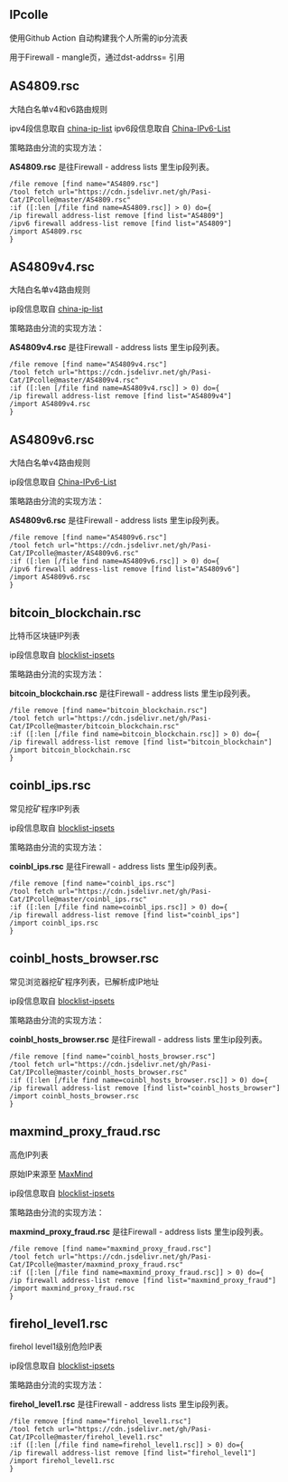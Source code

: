 ## IPcolle
使用Github Action 自动构建我个人所需的ip分流表

用于Firewall - mangle页，通过dst-addrss= 引用


## AS4809.rsc
大陆白名单v4和v6路由规则

ipv4段信息取自 [china-ip-list](https://github.com/mayaxcn/china-ip-list)
ipv6段信息取自 [China-IPv6-List](https://github.com/ChanthMiao/China-IPv6-List)

策略路由分流的实现方法：

**AS4809.rsc** 是往Firewall - address lists 里生ip段列表。
```
/file remove [find name="AS4809.rsc"]
/tool fetch url="https://cdn.jsdelivr.net/gh/Pasi-Cat/IPcolle@master/AS4809.rsc"
:if ([:len [/file find name=AS4809.rsc]] > 0) do={
/ip firewall address-list remove [find list="AS4809"]
/ipv6 firewall address-list remove [find list="AS4809"]
/import AS4809.rsc
}
```

## AS4809v4.rsc
大陆白名单v4路由规则

ip段信息取自 [china-ip-list](https://github.com/mayaxcn/china-ip-list)

策略路由分流的实现方法：

**AS4809v4.rsc** 是往Firewall - address lists 里生ip段列表。
```
/file remove [find name="AS4809v4.rsc"]
/tool fetch url="https://cdn.jsdelivr.net/gh/Pasi-Cat/IPcolle@master/AS4809v4.rsc"
:if ([:len [/file find name=AS4809v4.rsc]] > 0) do={
/ip firewall address-list remove [find list="AS4809v4"]
/import AS4809v4.rsc
}
```

## AS4809v6.rsc
大陆白名单v4路由规则

ip段信息取自 [China-IPv6-List](https://github.com/ChanthMiao/China-IPv6-List)

策略路由分流的实现方法：

**AS4809v6.rsc** 是往Firewall - address lists 里生ip段列表。
```
/file remove [find name="AS4809v6.rsc"]
/tool fetch url="https://cdn.jsdelivr.net/gh/Pasi-Cat/IPcolle@master/AS4809v6.rsc"
:if ([:len [/file find name=AS4809v6.rsc]] > 0) do={
/ipv6 firewall address-list remove [find list="AS4809v6"]
/import AS4809v6.rsc
}
```

## bitcoin_blockchain.rsc
比特币区块链IP列表

ip段信息取自 [blocklist-ipsets](https://github.com/firehol/blocklist-ipsets/)

策略路由分流的实现方法：

**bitcoin_blockchain.rsc** 是往Firewall - address lists 里生ip段列表。
```
/file remove [find name="bitcoin_blockchain.rsc"]
/tool fetch url="https://cdn.jsdelivr.net/gh/Pasi-Cat/IPcolle@master/bitcoin_blockchain.rsc"
:if ([:len [/file find name=bitcoin_blockchain.rsc]] > 0) do={
/ip firewall address-list remove [find list="bitcoin_blockchain"]
/import bitcoin_blockchain.rsc
}
```

## coinbl_ips.rsc
常见挖矿程序IP列表

ip段信息取自 [blocklist-ipsets](https://github.com/firehol/blocklist-ipsets/)

策略路由分流的实现方法：

**coinbl_ips.rsc** 是往Firewall - address lists 里生ip段列表。
```
/file remove [find name="coinbl_ips.rsc"]
/tool fetch url="https://cdn.jsdelivr.net/gh/Pasi-Cat/IPcolle@master/coinbl_ips.rsc"
:if ([:len [/file find name=coinbl_ips.rsc]] > 0) do={
/ip firewall address-list remove [find list="coinbl_ips"]
/import coinbl_ips.rsc
}
```

## coinbl_hosts_browser.rsc
常见浏览器挖矿程序列表，已解析成IP地址

ip段信息取自 [blocklist-ipsets](https://github.com/firehol/blocklist-ipsets/)

策略路由分流的实现方法：

**coinbl_hosts_browser.rsc** 是往Firewall - address lists 里生ip段列表。
```
/file remove [find name="coinbl_hosts_browser.rsc"]
/tool fetch url="https://cdn.jsdelivr.net/gh/Pasi-Cat/IPcolle@master/coinbl_hosts_browser.rsc"
:if ([:len [/file find name=coinbl_hosts_browser.rsc]] > 0) do={
/ip firewall address-list remove [find list="coinbl_hosts_browser"]
/import coinbl_hosts_browser.rsc
}
```


## maxmind_proxy_fraud.rsc
高危IP列表

原始IP来源至 [MaxMind](https://www.maxmind.com/en/high-risk-ip-sample-list)

ip段信息取自 [blocklist-ipsets](https://github.com/firehol/blocklist-ipsets/)

策略路由分流的实现方法：

**maxmind_proxy_fraud.rsc** 是往Firewall - address lists 里生ip段列表。
```
/file remove [find name="maxmind_proxy_fraud.rsc"]
/tool fetch url="https://cdn.jsdelivr.net/gh/Pasi-Cat/IPcolle@master/maxmind_proxy_fraud.rsc"
:if ([:len [/file find name=maxmind_proxy_fraud.rsc]] > 0) do={
/ip firewall address-list remove [find list="maxmind_proxy_fraud"]
/import maxmind_proxy_fraud.rsc
}
```

## firehol_level1.rsc
firehol level1级别危险IP表

ip段信息取自 [blocklist-ipsets](https://github.com/firehol/blocklist-ipsets/)

策略路由分流的实现方法：

**firehol_level1.rsc** 是往Firewall - address lists 里生ip段列表。
```
/file remove [find name="firehol_level1.rsc"]
/tool fetch url="https://cdn.jsdelivr.net/gh/Pasi-Cat/IPcolle@master/firehol_level1.rsc"
:if ([:len [/file find name=firehol_level1.rsc]] > 0) do={
/ip firewall address-list remove [find list="firehol_level1"]
/import firehol_level1.rsc
}
```
